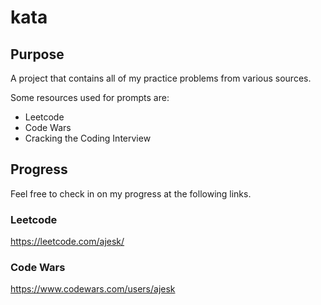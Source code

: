 # kata

## Purpose

A project that contains all of my practice problems from various sources.

Some resources used for prompts are:

* Leetcode
* Code Wars
* Cracking the Coding Interview

## Progress

Feel free to check in on my progress at the following links.

### Leetcode

https://leetcode.com/ajesk/

### Code Wars

https://www.codewars.com/users/ajesk
